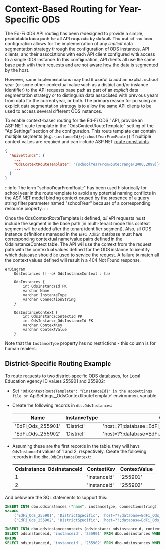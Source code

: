 # Context-Based Routing for Year-Specific ODS

The Ed-Fi ODS API routing has been redesigned to provide a simple, predictable
base path for all API requests by default. The out-of-the-box configuration
allows for the implementation of any _implicit_ data segmentation strategy
through the configuration of ODS instances, API clients, and their associations
with each API client configured with access to a single ODS instance. In this
configuration, API clients all use the same base path with their requests and
are not aware how the data is segmented by the host.

However, some implementations may find it useful to add an explicit school year
(or some other contextual value such as a district and/or instance identifier)
to the API requests base path as part of an _explicit_ data segmentation
strategy or to distinguish data associated with previous years from data for the
current year, or both. The primary reason for pursuing an explicit data
segmentation strategy is to allow the same API clients to be used to access
several different ODS instances.

To enable context-based routing for the Ed-Fi ODS / API, provide an ASP.NET
route template in the "OdsContextRouteTemplate" setting of the "ApiSettings"
section of the configuration. This route template can contain multiple segments
(e.g. `{instanceId}/{schoolYearFromRoute}`) if multiple context values are
required and can include ASP.NET [route
constraints](https://learn.microsoft.com/en-us/aspnet/core/fundamentals/routing?view=aspnetcore-7.0#route-constraints).

```json
{
  "ApiSettings": {
    ...
    "OdsContextRouteTemplate": "{schoolYearFromRoute:range(2000,2099)}",
    ...
  }
}
```

:::info
The term "schoolYearFromRoute" has been used historically for school
year in the route template to avoid any potential naming conflicts in the
ASP.NET model binding context caused by the presence of a query string filter
parameter named "schoolYear" because of a corresponding resource property.
:::

Once the OdsContextRouteTemplate is defined, _all_ API requests must include the
segment in the base path (in multi-tenant mode this context segment will be
added after the tenant identifier segment). Also, all ODS instance definitions
managed in the `EdFi_Admin` database must have corresponding contextual
name/value pairs defined in the OdsInstanceContext table. The API will use the
context from the request path with the contextual values defined for the ODS
instance to identify which database should be used to service the request. A
failure to match all the context values defined will result in a 404 Not Found
response.

```mermaid
erDiagram
    OdsInstances ||--o{ OdsInstanceContext : has

    OdsInstances {
        int OdsInstanceId PK
        varchar Name
        varchar InstanceType
        varchar ConnectionString
    }

    OdsInstanceContext {
        int OdsInstanceContextId PK
        int OdsInstance_OdsInstanceId FK
        varchar ContextKey
        varchar ContextValue
    }
```

Note that the `InstanceType` property has no restrictions - this column is for human readers.

## District-Specific Routing Example

To route requests to two district-specific ODS databases, for Local Education Agency ID values 255901 and 255902:

- Set `"OdsContextRouteTemplate": "{instanceId}" in the appsettings file or `ApiSettings__OdsContextRouteTemplate` environment variable.
- Create the following records in `dbo.OdsInstances`:

  | Name              | InstanceType | ConnectionString |
  | ----------------- | ------------ | ---------------- |
  | 'EdFi_Ods_255901' | 'District'   | 'host=??;database=EdFi_Ods_255901;username=??;password=??' |
  | 'EdFi_Ods_255902' | 'District'   | 'host=??;database=EdFi_Ods_255902;username=??;password=??' |

- Assuming these are the first records in the table, they will have `OdsInstanceId` values of 1 and 2, respectively. Create the following records in the `dbo.OdsInstanceContext`:

  |  OdsInstance_OdsInstanceId | ContextKey   | ContextValue |
  | -------------------------- | ------------ | ------------ |
  | 1                          | 'instanceId' | '255901'     |
  | 2                          | 'instanceId' | '255902'     |

And below are the SQL statements to support this:

```sql
INSERT INTO dbo.odsinstances ("name", instancetype, connectionstring) 
VALUES
	('EdFi_Ods_255901', 'DistrictSpecific', 'host=??;database=EdFi_Ods_255901;username=??;password=??'),
	('EdFi_Ods_255902', 'DistrictSpecific', 'host=??;database=EdFi_Ods_255902;username=??;password=??');

INSERT INTO dbo.odsinstancecontexts (odsinstance_odsinstanceid, contextkey, contextvalue)
SELECT odsinstanceid, 'instanceid', '255901' FROM dbo.odsinstances WHERE "name" = 'EdFi_Ods_255901'
UNION
SELECT odsinstanceid, 'instanceid', '255902' FROM dbo.odsinstances WHERE "name" = 'EdFi_Ods_255902';
```
